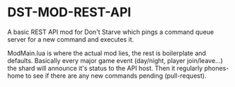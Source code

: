 # DST-MOD-REST-API
A basic REST API mod for Don't Starve which pings a command queue server for a new command and executes it.


ModMain.lua is where the actual mod lies, the rest is boilerplate and defaults.
Basically every major game event (day/night, player join/leave...) the shard will announce it's status to the API host.
Then it regularly phones-home to see if there are any new commands pending (pull-request).
